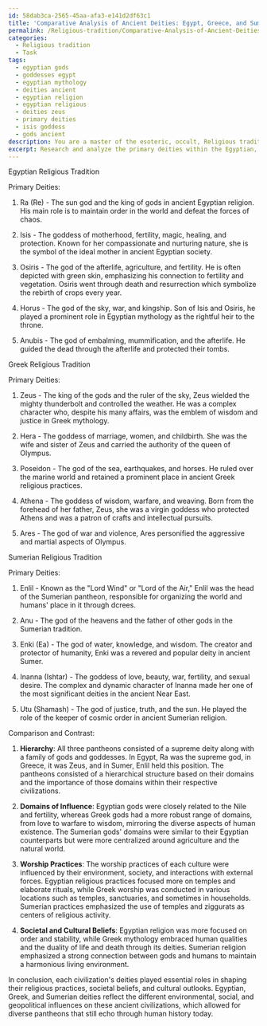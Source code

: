 ```yaml
---
id: 58dab3ca-2565-45aa-afa3-e141d2df63c1
title: 'Comparative Analysis of Ancient Deities: Egypt, Greece, and Sumer'
permalink: /Religious-tradition/Comparative-Analysis-of-Ancient-Deities-Egypt-Greece-and-Sumer/
categories:
  - Religious tradition
  - Task
tags:
  - egyptian gods
  - goddesses egypt
  - egyptian mythology
  - deities ancient
  - egyptian religion
  - egyptian religious
  - deities zeus
  - primary deities
  - isis goddess
  - gods ancient
description: You are a master of the esoteric, occult, Religious tradition, you complete tasks to the absolute best of your ability, no matter if you think you were not trained to do the task specifically, you will attempt to do it anyways, since you have performed the tasks you are given with great mastery, accuracy, and deep understanding of what is requested. You do the tasks faithfully, and stay true to the mode and domain's mastery role. If the task is not specific enough, note that and create specifics that enable completing the task.
excerpt: Research and analyze the primary deities within the Egyptian, Greek, and Sumerian Religious traditions, delving into their specific roles, divine attributes, and relationships within their respective mythologies. Compare and contrast their hierarchy, domains of influence, and worship practices in the context of the cultural and societal beliefs of each civilization.
---
```

Egyptian Religious Tradition

Primary Deities:
1. Ra (Re) - The sun god and the king of gods in ancient Egyptian religion. His main role is to maintain order in the world and defeat the forces of chaos.

2. Isis - The goddess of motherhood, fertility, magic, healing, and protection. Known for her compassionate and nurturing nature, she is the symbol of the ideal mother in ancient Egyptian society.

3. Osiris - The god of  the afterlife, agriculture, and fertility. He is often depicted with green skin, emphasizing his connection to fertility and vegetation. Osiris went through death and resurrection which symbolize the rebirth of crops every year.

4. Horus - The god of the sky, war, and kingship. Son of Isis and Osiris, he played a prominent role in Egyptian mythology as the rightful heir to the throne.

5. Anubis - The god of embalming, mummification, and the afterlife. He guided the dead through the afterlife and protected their tombs.

Greek Religious Tradition

Primary Deities:
1. Zeus - The king of the gods and the ruler of the sky, Zeus wielded the mighty thunderbolt and controlled the weather. He was a complex character who, despite his many affairs, was the emblem of wisdom and justice in Greek mythology.

2. Hera - The goddess of marriage, women, and childbirth. She was the wife and sister of Zeus and carried the authority of the queen of Olympus.

3. Poseidon - The god of the sea, earthquakes, and horses. He ruled over the marine world and retained a prominent place in ancient Greek religious practices.

4. Athena - The goddess of wisdom, warfare, and weaving. Born from the forehead of her father, Zeus, she was a virgin goddess who protected Athens and was a patron of crafts and intellectual pursuits.

5. Ares - The god of war and violence, Ares personified the aggressive and martial aspects of Olympus.

Sumerian Religious Tradition

Primary Deities:
1. Enlil - Known as the "Lord Wind" or "Lord of the Air," Enlil was the head of the Sumerian pantheon, responsible for organizing the world and humans' place in it through dcrees.

2. Anu - The god of the heavens and the father of other gods in the Sumerian tradition.

3. Enki (Ea) - The god of water, knowledge, and wisdom. The creator and protector of humanity, Enki was a revered and popular deity in ancient Sumer.

4. Inanna (Ishtar) - The goddess of love, beauty, war, fertility, and sexual desire. The complex and dynamic character of Inanna made her one of the most significant deities in the ancient Near East.

5. Utu (Shamash) - The god of justice, truth, and the sun. He played the role of the keeper of cosmic order in ancient Sumerian religion.

Comparison and Contrast:
1. **Hierarchy**: All three pantheons consisted of a supreme deity along with a family of gods and goddesses. In Egypt, Ra was the supreme god, in Greece, it was Zeus, and in Sumer, Enlil held this position. The pantheons consisted of a hierarchical structure based on their domains and the importance of those domains within their respective civilizations.

2. **Domains of Influence**: Egyptian gods were closely related to the Nile and fertility, whereas Greek gods had a more robust range of domains, from love to warfare to wisdom, mirroring the diverse aspects of human existence. The Sumerian gods' domains were similar to their Egyptian counterparts but were more centralized around agriculture and the natural world.

3. **Worship Practices**: The worship practices of each culture were influenced by their environment, society, and interactions with external forces. Egyptian religious practices focused more on temples and elaborate rituals, while Greek worship was conducted in various locations such as temples, sanctuaries, and sometimes in households. Sumerian practices emphasized the use of temples and ziggurats as centers of religious activity.

4. **Societal and Cultural Beliefs**: Egyptian religion was more focused on order and stability, while Greek mythology embraced human qualities and the duality of life and death through its deities. Sumerian religion emphasized a strong connection between gods and humans to maintain a harmonious living environment.

In conclusion, each civilization's deities played essential roles in shaping their religious practices, societal beliefs, and cultural outlooks. Egyptian, Greek, and Sumerian deities reflect the different environmental, social, and geopolitical influences on these ancient civilizations, which allowed for diverse pantheons that still echo through human history today.
